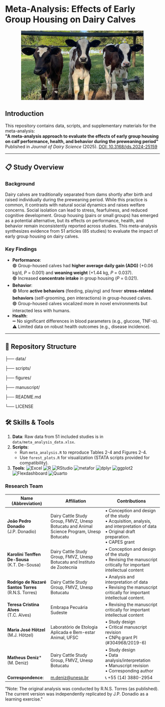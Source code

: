 # Meta-Analysis: Effects of Early Group Housing on Dairy Calves

<div align="center">
  <img src="figures/groupcalves.jpg" alt="Calves" width="400"/>
</div>


## Introduction

This repository contains data, scripts, and supplementary materials for the meta-analysis:  
**"A meta-analysis approach to evaluate the effects of early group housing on calf performance, health, and behavior during the preweaning period"**  
Published in *Journal of Dairy Science* (2025). [DOI: 10.3168/jds.2024-25159](https://doi.org/10.3168/jds.2024-25159)

---

## 📋 Study Overview

### Background
Dairy calves are traditionally separated from dams shortly after birth and raised individually during the preweaning period. While this practice is common, it contrasts with natural social dynamics and raises welfare concerns. Social isolation can lead to stress, fearfulness, and reduced cognitive development. Group housing (pairs or small groups) has emerged as a potential alternative, but its effects on performance, health, and behavior remain inconsistently reported across studies. This meta-analysis synthesizes evidence from 51 articles (85 studies) to evaluate the impact of early group housing on dairy calves.

### Key Findings
- **Performance**:  
  🟢 Group-housed calves had **higher average daily gain (ADG)** (+0.06 kg/d, *P* = 0.001) and **weaning weight** (+1.44 kg, *P* = 0.037).  
  🟢 Increased **concentrate intake** in group housing (*P* = 0.021).  
- **Behavior**:  
  🟢 More **active behaviors** (feeding, playing) and fewer **stress-related behaviors** (self-grooming, pen interactions) in group-housed calves.  
  🟢 Group-housed calves vocalized more in novel environments but interacted less with humans.  
- **Health**:  
  ➖ No significant differences in blood parameters (e.g., glucose, TNF-α).  
  ⚠️ Limited data on robust health outcomes (e.g., disease incidence).  

---

## 📂 Repository Structure
├── data/

├── scripts/

├── figures/

├── manuscript/

├── README.md

└── LICENSE

## 🛠️ Skills & Tools
1. **Data**: Raw data from 51 included studies is in `data/meta_analysis_data.xlsx`.
2. **Scripts**:
   - Run `meta_analysis.R` to reproduce Tables 2-4 and Figures 2-4.
   - Use `forest_plots.R` for visualization (STATA scripts provided for compatibility).
3. **Tools**: ![Excel](https://img.shields.io/badge/Excel-217346?logo=microsoftexcel&logoColor=white) ![R](https://img.shields.io/badge/R-276DC3?logo=r&logoColor=white) ![RStudio](https://img.shields.io/badge/RStudio-75AADB?logo=rstudio&logoColor=white) ![metafor](https://img.shields.io/badge/metafor-4.2--0-8B9DC3) ![dplyr](https://img.shields.io/badge/dplyr-1.1.0-1D6F42) ![ggplot2](https://img.shields.io/badge/ggplot2-3.4.0-3A7CB8) ![Flexdashboard](https://img.shields.io/badge/Flexdashboard-1.0-4B9CD3?logo=r&logoColor=white) ![Quarto](https://img.shields.io/badge/Quarto-1976D2?logo=quarto&logoColor=white)

### Research Team

| Name (Abbreviation)       | Affiliation                                                                 | Contributions                                                                 |
|---------------------------|-----------------------------------------------------------------------------|-------------------------------------------------------------------------------|
| **João Pedro Donadio**<br>(J.P. Donadio) | Dairy Cattle Study Group, FMVZ, Unesp Botucatu and Animal Science Program, Unesp Botucatu | • Conception and design of the study<br> • Acquisition, analysis, and interpretation of data<br> • Original draft preparation.<br> • CAPES grant |
| **Karolini Tenffen De-Sousa**<br>(K.T. De-Sousa) |  Dairy Cattle Study Group, FMVZ, Unesp Botucatu and Instituto de Zootecnia | • Conception and design of the study<br>• Revising the manuscript critically for important intellectual content |
| **Rodrigo de Nazaré Santos Torres**<br>(R.N.S. Torres) | Dairy Cattle Study Group, FMVZ, Unesp Botucatu | • Analysis and interpretation of data<br> • Revising the manuscript critically for important intellectual content. |
| **Teresa Cristina Alves**<br>(T.C. Alves) | Embrapa Pecuária Sudeste | • Revising the manuscript critically for important intellectual content |
| **Maria José Hötzel**<br>(M.J. Hötzel) | Laboratório de Etologia Aplicada e Bem-estar Animal, UFSC | • Study design<br>• Critical manuscript revision<br>• CNPq grant PI (#304968/2019-6) |
| **Matheus Deniz***<br>(M. Deniz) | Dairy Cattle Study Group, FMVZ, Unesp Botucatu | • Study design<br>• Data analysis/interpretation<br>• Manuscript revision<br>• Corresponding author |
| **Correspondence**: | m.deniz@unesp.br              | 📞 +55 (14) 3880-2954  |

"Note: The original analysis was conducted by R.N.S. Torres (as published). The current version was independently replicated by J.P. Donadio as a learning exercise."
